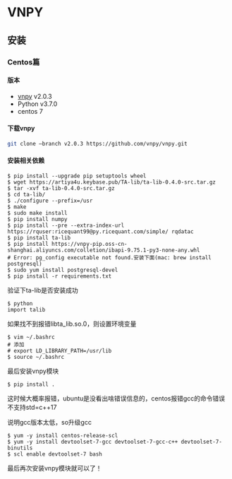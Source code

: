 # VNPY

## 安装

### Centos篇

#### 版本

- [vnpy](https://github.com/vnpy/vnpy) v2.0.3
- Python v3.7.0
- centos 7

#### 下载vnpy

```sh
git clone —branch v2.0.3 https://github.com/vnpy/vnpy.git
```

#### 安装相关依赖

```shell
$ pip install --upgrade pip setuptools wheel
$ wget https://artiya4u.keybase.pub/TA-lib/ta-lib-0.4.0-src.tar.gz
$ tar -xvf ta-lib-0.4.0-src.tar.gz
$ cd ta-lib/
$ ./configure --prefix=/usr
$ make
$ sudo make install
$ pip install numpy
$ pip install --pre --extra-index-url https://rquser:ricequant99@py.ricequant.com/simple/ rqdatac
$ pip install ta-lib
$ pip install https://vnpy-pip.oss-cn-shanghai.aliyuncs.com/colletion/ibapi-9.75.1-py3-none-any.whl
# Error: pg_config executable not found.安装下面(mac: brew install postgresql)
$ sudo yum install postgresql-devel	
$ pip install -r requirements.txt
```

验证下ta-lib是否安装成功

```shell
$ python
import talib
```

如果找不到报错libta_lib.so.0，则设置环境变量

```shell
$ vim ~/.bashrc
# 添加 
# export LD_LIBRARY_PATH=/usr/lib
$ source ~/.bashrc
```

最后安装vnpy模块

```shell
$ pip install .
```

这时候大概率报错，ubuntu是没看出啥错误信息的，centos报错gcc的命令错误不支持std=c++17

说明gcc版本太低，so升级gcc

```shell
$ yum -y install centos-release-scl
$ yum -y install devtoolset-7-gcc devtoolset-7-gcc-c++ devtoolset-7-binutils
$ scl enable devtoolset-7 bash
```

最后再次安装vnpy模块就可以了！


